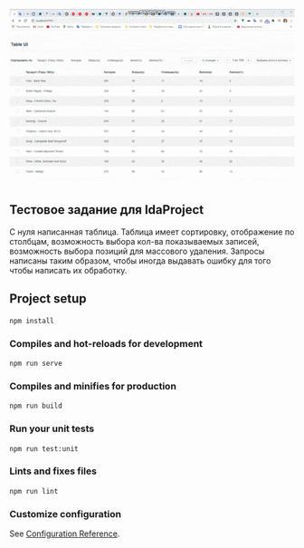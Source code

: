 ![](IdaProject.gif)

## Тестовое задание для IdaProject

C нуля написанная таблица. Таблица имеет сортировку, отображение по столбцам, возможность выбора кол-ва показываемых записей, возможность выбора позиций для массового удаления. Запросы написаны таким образом, чтобы иногда выдавать ошибку для того чтобы написать их обработку.

## Project setup
```
npm install
```

### Compiles and hot-reloads for development
```
npm run serve
```

### Compiles and minifies for production
```
npm run build
```

### Run your unit tests
```
npm run test:unit
```

### Lints and fixes files
```
npm run lint
```

### Customize configuration
See [Configuration Reference](https://cli.vuejs.org/config/).

